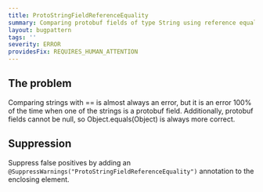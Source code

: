 ```yaml
---
title: ProtoStringFieldReferenceEquality
summary: Comparing protobuf fields of type String using reference equality
layout: bugpattern
tags: ''
severity: ERROR
providesFix: REQUIRES_HUMAN_ATTENTION
---
```


<!--
*** AUTO-GENERATED, DO NOT MODIFY ***
To make changes, edit the @BugPattern annotation or the explanation in docs/bugpattern.
-->

## The problem
Comparing strings with == is almost always an error, but it is an error 100% of the time when one of the strings is a protobuf field.  Additionally, protobuf fields cannot be null, so Object.equals(Object) is always more correct.

## Suppression
Suppress false positives by adding an `@SuppressWarnings("ProtoStringFieldReferenceEquality")` annotation to the enclosing element.
